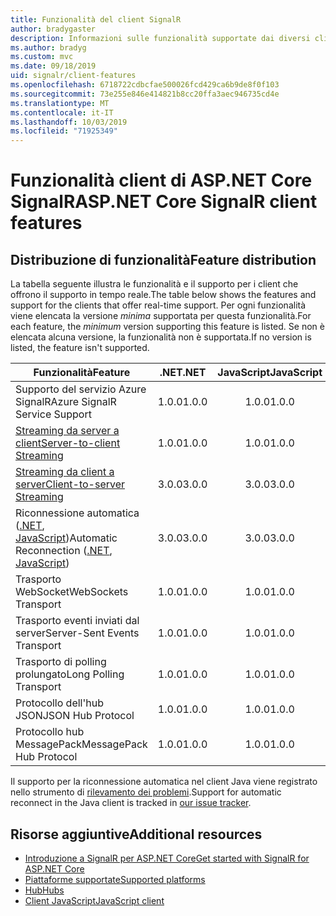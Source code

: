 ```yaml
---
title: Funzionalità del client SignalR
author: bradygaster
description: Informazioni sulle funzionalità supportate dai diversi client di ASP.NET Core SignalR.
ms.author: bradyg
ms.custom: mvc
ms.date: 09/18/2019
uid: signalr/client-features
ms.openlocfilehash: 6718722cdbcfae500026fcd429ca6b9de8f0f103
ms.sourcegitcommit: 73e255e846e414821b8cc20ffa3aec946735cd4e
ms.translationtype: MT
ms.contentlocale: it-IT
ms.lasthandoff: 10/03/2019
ms.locfileid: "71925349"
---
```

# <a name="aspnet-core-signalr-client-features"></a><span data-ttu-id="eaf74-103">Funzionalità client di ASP.NET Core SignalR</span><span class="sxs-lookup"><span data-stu-id="eaf74-103">ASP.NET Core SignalR client features</span></span>

## <a name="feature-distribution"></a><span data-ttu-id="eaf74-104">Distribuzione di funzionalità</span><span class="sxs-lookup"><span data-stu-id="eaf74-104">Feature distribution</span></span>

<span data-ttu-id="eaf74-105">La tabella seguente illustra le funzionalità e il supporto per i client che offrono il supporto in tempo reale.</span><span class="sxs-lookup"><span data-stu-id="eaf74-105">The table below shows the features and support for the clients that offer real-time support.</span></span> <span data-ttu-id="eaf74-106">Per ogni funzionalità viene elencata la versione *minima* supportata per questa funzionalità.</span><span class="sxs-lookup"><span data-stu-id="eaf74-106">For each feature, the *minimum* version supporting this feature is listed.</span></span> <span data-ttu-id="eaf74-107">Se non è elencata alcuna versione, la funzionalità non è supportata.</span><span class="sxs-lookup"><span data-stu-id="eaf74-107">If no version is listed, the feature isn't supported.</span></span>

| <span data-ttu-id="eaf74-108">Funzionalità</span><span class="sxs-lookup"><span data-stu-id="eaf74-108">Feature</span></span> | <span data-ttu-id="eaf74-109">.NET</span><span class="sxs-lookup"><span data-stu-id="eaf74-109">.NET</span></span> | <span data-ttu-id="eaf74-110">JavaScript</span><span class="sxs-lookup"><span data-stu-id="eaf74-110">JavaScript</span></span> | <span data-ttu-id="eaf74-111">Java</span><span class="sxs-lookup"><span data-stu-id="eaf74-111">Java</span></span> |
| ---- | :-: | :-: | :-: |
| <span data-ttu-id="eaf74-112">Supporto del servizio Azure SignalR</span><span class="sxs-lookup"><span data-stu-id="eaf74-112">Azure SignalR Service Support</span></span> |<span data-ttu-id="eaf74-113">1.0.0</span><span class="sxs-lookup"><span data-stu-id="eaf74-113">1.0.0</span></span>|<span data-ttu-id="eaf74-114">1.0.0</span><span class="sxs-lookup"><span data-stu-id="eaf74-114">1.0.0</span></span>|<span data-ttu-id="eaf74-115">1.0.0</span><span class="sxs-lookup"><span data-stu-id="eaf74-115">1.0.0</span></span>|
| [<span data-ttu-id="eaf74-116">Streaming da server a client</span><span class="sxs-lookup"><span data-stu-id="eaf74-116">Server-to-client Streaming</span></span>](xref:signalr/streaming)          |<span data-ttu-id="eaf74-117">1.0.0</span><span class="sxs-lookup"><span data-stu-id="eaf74-117">1.0.0</span></span>|<span data-ttu-id="eaf74-118">1.0.0</span><span class="sxs-lookup"><span data-stu-id="eaf74-118">1.0.0</span></span>|<span data-ttu-id="eaf74-119">1.0.0</span><span class="sxs-lookup"><span data-stu-id="eaf74-119">1.0.0</span></span>|
| [<span data-ttu-id="eaf74-120">Streaming da client a server</span><span class="sxs-lookup"><span data-stu-id="eaf74-120">Client-to-server Streaming</span></span>](xref:signalr/streaming)          |<span data-ttu-id="eaf74-121">3.0.0</span><span class="sxs-lookup"><span data-stu-id="eaf74-121">3.0.0</span></span>|<span data-ttu-id="eaf74-122">3.0.0</span><span class="sxs-lookup"><span data-stu-id="eaf74-122">3.0.0</span></span>|<span data-ttu-id="eaf74-123">3.0.0</span><span class="sxs-lookup"><span data-stu-id="eaf74-123">3.0.0</span></span>|
| <span data-ttu-id="eaf74-124">Riconnessione automatica ([.NET](/aspnet/core/signalr/dotnet-client?view=aspnetcore-3.0&tabs=visual-studio#handle-lost-connection), [JavaScript](/aspnet/core/signalr/javascript-client?view=aspnetcore-3.0#reconnect-clients))</span><span class="sxs-lookup"><span data-stu-id="eaf74-124">Automatic Reconnection ([.NET](/aspnet/core/signalr/dotnet-client?view=aspnetcore-3.0&tabs=visual-studio#handle-lost-connection), [JavaScript](/aspnet/core/signalr/javascript-client?view=aspnetcore-3.0#reconnect-clients))</span></span>          |<span data-ttu-id="eaf74-125">3.0.0</span><span class="sxs-lookup"><span data-stu-id="eaf74-125">3.0.0</span></span>|<span data-ttu-id="eaf74-126">3.0.0</span><span class="sxs-lookup"><span data-stu-id="eaf74-126">3.0.0</span></span>|<span data-ttu-id="eaf74-127">❌</span><span class="sxs-lookup"><span data-stu-id="eaf74-127">❌</span></span>|
| <span data-ttu-id="eaf74-128">Trasporto WebSocket</span><span class="sxs-lookup"><span data-stu-id="eaf74-128">WebSockets Transport</span></span> |<span data-ttu-id="eaf74-129">1.0.0</span><span class="sxs-lookup"><span data-stu-id="eaf74-129">1.0.0</span></span>|<span data-ttu-id="eaf74-130">1.0.0</span><span class="sxs-lookup"><span data-stu-id="eaf74-130">1.0.0</span></span>|<span data-ttu-id="eaf74-131">1.0.0</span><span class="sxs-lookup"><span data-stu-id="eaf74-131">1.0.0</span></span>|
| <span data-ttu-id="eaf74-132">Trasporto eventi inviati dal server</span><span class="sxs-lookup"><span data-stu-id="eaf74-132">Server-Sent Events Transport</span></span> |<span data-ttu-id="eaf74-133">1.0.0</span><span class="sxs-lookup"><span data-stu-id="eaf74-133">1.0.0</span></span>|<span data-ttu-id="eaf74-134">1.0.0</span><span class="sxs-lookup"><span data-stu-id="eaf74-134">1.0.0</span></span>|<span data-ttu-id="eaf74-135">❌</span><span class="sxs-lookup"><span data-stu-id="eaf74-135">❌</span></span>|
| <span data-ttu-id="eaf74-136">Trasporto di polling prolungato</span><span class="sxs-lookup"><span data-stu-id="eaf74-136">Long Polling Transport</span></span> |<span data-ttu-id="eaf74-137">1.0.0</span><span class="sxs-lookup"><span data-stu-id="eaf74-137">1.0.0</span></span>|<span data-ttu-id="eaf74-138">1.0.0</span><span class="sxs-lookup"><span data-stu-id="eaf74-138">1.0.0</span></span>|<span data-ttu-id="eaf74-139">3.0.0</span><span class="sxs-lookup"><span data-stu-id="eaf74-139">3.0.0</span></span>|
| <span data-ttu-id="eaf74-140">Protocollo dell'hub JSON</span><span class="sxs-lookup"><span data-stu-id="eaf74-140">JSON Hub Protocol</span></span> |<span data-ttu-id="eaf74-141">1.0.0</span><span class="sxs-lookup"><span data-stu-id="eaf74-141">1.0.0</span></span>|<span data-ttu-id="eaf74-142">1.0.0</span><span class="sxs-lookup"><span data-stu-id="eaf74-142">1.0.0</span></span>|<span data-ttu-id="eaf74-143">1.0.0</span><span class="sxs-lookup"><span data-stu-id="eaf74-143">1.0.0</span></span>|
| <span data-ttu-id="eaf74-144">Protocollo hub MessagePack</span><span class="sxs-lookup"><span data-stu-id="eaf74-144">MessagePack Hub Protocol</span></span> |<span data-ttu-id="eaf74-145">1.0.0</span><span class="sxs-lookup"><span data-stu-id="eaf74-145">1.0.0</span></span>|<span data-ttu-id="eaf74-146">1.0.0</span><span class="sxs-lookup"><span data-stu-id="eaf74-146">1.0.0</span></span>|<span data-ttu-id="eaf74-147">❌</span><span class="sxs-lookup"><span data-stu-id="eaf74-147">❌</span></span>|

<span data-ttu-id="eaf74-148">Il supporto per la riconnessione automatica nel client Java viene registrato nello strumento di [rilevamento dei problemi](https://github.com/aspnet/AspNetCore/issues/8711).</span><span class="sxs-lookup"><span data-stu-id="eaf74-148">Support for automatic reconnect in the Java client is tracked in [our issue tracker](https://github.com/aspnet/AspNetCore/issues/8711).</span></span>

## <a name="additional-resources"></a><span data-ttu-id="eaf74-149">Risorse aggiuntive</span><span class="sxs-lookup"><span data-stu-id="eaf74-149">Additional resources</span></span>

* [<span data-ttu-id="eaf74-150">Introduzione a SignalR per ASP.NET Core</span><span class="sxs-lookup"><span data-stu-id="eaf74-150">Get started with SignalR for ASP.NET Core</span></span>](xref:tutorials/signalr)
* [<span data-ttu-id="eaf74-151">Piattaforme supportate</span><span class="sxs-lookup"><span data-stu-id="eaf74-151">Supported platforms</span></span>](xref:signalr/supported-platforms)
* [<span data-ttu-id="eaf74-152">Hub</span><span class="sxs-lookup"><span data-stu-id="eaf74-152">Hubs</span></span>](xref:signalr/hubs)
* [<span data-ttu-id="eaf74-153">Client JavaScript</span><span class="sxs-lookup"><span data-stu-id="eaf74-153">JavaScript client</span></span>](xref:signalr/javascript-client)
